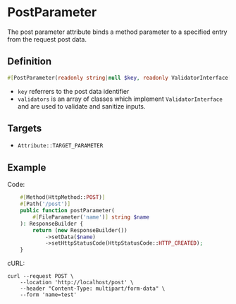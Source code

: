 # PostParameter

The post parameter attribute binds a method parameter to a specified entry from the request post data.

## Definition
```php
#[PostParameter(readonly string|null $key, readonly ValidatorInterface[] $validators = [])]
```

- `key` referrers to the post data identifier
- `validators` is an array of classes which implement `ValidatorInterface` and are used to validate and sanitize inputs.

## Targets

- `Attribute::TARGET_PARAMETER`

## Example

Code:
```php
    #[Method(HttpMethod::POST)]
    #[Path('/post')]
    public function postParameter(
        #[FileParameter('name')] string $name
    ): ResponseBuilder {
        return (new ResponseBuilder())
            ->setData($name)
            ->setHttpStatusCode(HttpStatusCode::HTTP_CREATED);
    }
```

cURL:
```shell
curl --request POST \
    --location 'http://localhost/post' \
    --header "Content-Type: multipart/form-data" \
    --form 'name=test'
```

